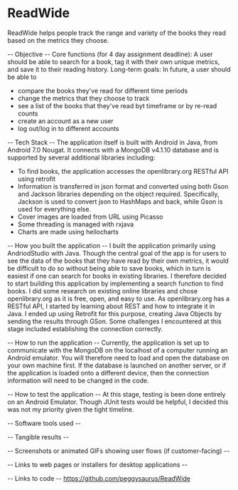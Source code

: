 # ReadWide
ReadWide helps people track the range and variety of the books they read based on the metrics they choose.

 -- Objective --
Core functions (for 4 day assignment deadline):
A user should be able to search for a book, tag it with their own unique metrics, and save it to their reading history.
Long-term goals:
In future, a user should be able to
 - compare the books they've read for different time periods
 - change the metrics that they choose to track
 - see a list of the books that they've read byt timeframe or by re-read counts
 - create an account as a new user
 - log out/log in to different accounts


 -- Tech Stack --
The application itself is built with Android in Java, from Android 7.0 Nougat. It connects with a MongoDB v4.1.10 database and is supported by several additional libraries including:
- To find books, the application accesses the openlibrary.org RESTful API using retrofit
- Information is transferred in json format and converted using both Gson and Jackson libraries depending on the object required. Specifically, Jackson is used to convert json to HashMaps and back, while Gson is used for everything else.
- Cover images are loaded from URL using Picasso
- Some threading is managed with rxjava
- Charts are made using hellocharts

 -- How you built the application --
I built the application primarily using AndriodStudio with Java.
Though the central goal of the app is for users to see the data of the books that they have read by their own metrics, it would be difficult to do so without being able to save books, which in turn is easiest if one can search for books in existing libraries.
I therefore decided to start building this application by implementing a search function to find books. I did some research on existing online libraries and chose openlibrary.org as it is free, open, and easy to use.
As openlibrary.org has a RESTful API, I started by learning about REST and how to integrate it in Java. I ended up using Retrofit for this purpose, creating Java Objects by sending the results through GSon.
Some challenges I encountered at this stage included establishing the connection correctly.

 -- How to run the application --
Currently, the application is set up to communicate with the MongoDB on the localhost of a computer running an Android emulator. You will therefore need to load and open the database on your own machine first.
If the database is launched on another server, or if the application is loaded onto a different device, then the connection information will need to be changed in the code.

 -- How to test the application --
At this stage, testing is been done entirely on an Android Emulator. Though JUnit tests would be helpful, I decided this was not my priority given the tight timeline.

 -- Software tools used --

 -- Tangible results --

 -- Screenshots or animated GIFs showing user flows (if customer-facing) --

 -- Links to web pages or installers for desktop applications --

 -- Links to code --
https://github.com/peggysaurus/ReadWide

